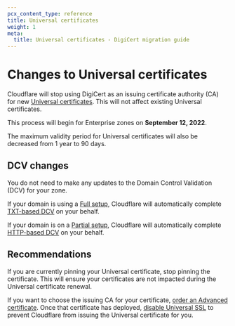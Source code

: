 ```yaml
---
pcx_content_type: reference
title: Universal certificates
weight: 1
meta:
  title: Universal certificates - DigiCert migration guide
---
```


# Changes to Universal certificates

Cloudflare will stop using DigiCert as an issuing certificate authority (CA) for new [Universal certificates](/ssl/edge-certificates/universal-ssl/). This will not affect existing Universal certificates.

This process will begin for Enterprise zones on **September 12, 2022**.

The maximum validity period for Universal certificates will also be decreased from 1 year to 90 days.

## DCV changes

You do not need to make any updates to the Domain Control Validation (DCV) for your zone.

If your domain is using a [Full setup](/dns/zone-setups/full-setup/), Cloudflare will automatically complete [TXT-based DCV](/ssl/edge-certificates/changing-dcv-method/methods/txt/) on your behalf.

If your domain is on a [Partial setup](/dns/zone-setups/partial-setup/), Cloudflare will automatically complete [HTTP-based DCV](/ssl/edge-certificates/changing-dcv-method/methods/http/) on your behalf.

## Recommendations

If you are currently pinning your Universal certificate, stop pinning the certificate. This will ensure your certificates are not impacted during the Universal certificate renewal.

If you want to choose the issuing CA for your certificate, [order an Advanced certificate](/ssl/edge-certificates/advanced-certificate-manager/). Once that certificate has deployed, [disable Universal SSL](/ssl/edge-certificates/universal-ssl/disable-universal-ssl/) to prevent Cloudflare from issuing the Universal certificate for you.
